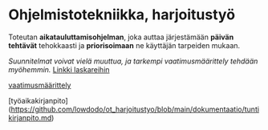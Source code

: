 # Ohjelmistotekniikka, harjoitustyö

Toteutan **aikatauluttamisohjelman**, joka auttaa järjestämään **päivän tehtävät** tehokkaasti ja **priorisoimaan** ne käyttäjän tarpeiden mukaan.

_Suunnitelmat voivat vielä muuttua, ja tarkempi vaatimusmäärittely tehdään myöhemmin._
[Linkki laskareihin](https://github.com/lowdodo/ot_harjoitustyo/tree/main/laskarit)

[vaatimusmäärittely](https://github.com/lowdodo/ot_harjoitustyo/blob/main/dokumentaatio/vaatimusmaarittely.dm)

[työaikakirjanpito] (https://github.com/lowdodo/ot_harjoitustyo/blob/main/dokumentaatio/tuntikirjanpito.md)
